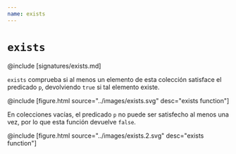 ```yaml
---
name: exists
---
```


# `exists`

@include [signatures/exists.md]

`exists` comprueba si al menos un elemento de esta colección satisface el predicado `p`, devolviendo `true` si tal elemento existe.

@include [figure.html source="../images/exists.svg" desc="exists function"]

En colecciones vacías, el predicado `p` no puede ser satisfecho al menos una vez, por lo que esta función devuelve `false`.

@include [figure.html source="../images/exists.2.svg" desc="exists function"]
